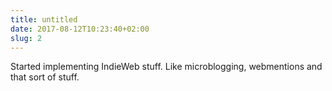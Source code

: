 ```yaml
---
title: untitled
date: 2017-08-12T10:23:40+02:00
slug: 2
---
```


Started implementing IndieWeb stuff. Like microblogging, webmentions and that sort of stuff.
